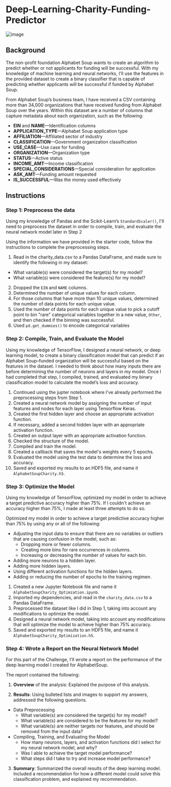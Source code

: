 # Deep-Learning-Charity-Funding-Predictor
![image](https://user-images.githubusercontent.com/94668201/171990561-e7b12594-eb86-4b38-aaf0-f8c6307fe454.png)

## Background

The non-profit foundation Alphabet Soup wants to create an algorithm to predict whether or not applicants for funding will be successful. With my knowledge of machine learning and neural networks, I'll use the features in the provided dataset to create a binary classifier that is capable of predicting whether applicants will be successful if funded by Alphabet Soup.

From Alphabet Soup’s business team, I have received a CSV containing more than 34,000 organizations that have received funding from Alphabet Soup over the years. Within this dataset are a number of columns that capture metadata about each organization, such as the following:

* **EIN** and **NAME**—Identification columns
* **APPLICATION_TYPE**—Alphabet Soup application type
* **AFFILIATION**—Affiliated sector of industry
* **CLASSIFICATION**—Government organization classification
* **USE_CASE**—Use case for funding
* **ORGANIZATION**—Organization type
* **STATUS**—Active status
* **INCOME_AMT**—Income classification
* **SPECIAL_CONSIDERATIONS**—Special consideration for application
* **ASK_AMT**—Funding amount requested
* **IS_SUCCESSFUL**—Was the money used effectively

## Instructions

### Step 1: Preprocess the data

Using my knowledge of Pandas and the Scikit-Learn’s `StandardScaler()`, I'll need to preprocess the dataset in order to compile, train, and evaluate the neural network model later in Step 2

Using the information we have provided in the starter code, follow the instructions to complete the preprocessing steps.

1. Read in the charity_data.csv to a Pandas DataFrame, and made sure to identify the following in my dataset:
  * What variable(s) were considered the target(s) for my model?
  * What variable(s) were considered the feature(s) for my model?
2. Dropped the `EIN` and `NAME` columns.
3. Determined the number of unique values for each column.
4. For those columns that have more than 10 unique values, determined the number of data points for each unique value.
6. Used the number of data points for each unique value to pick a cutoff point to bin "rare" categorical variables together in a new value, `Other`, and then checked if the binning was successful.
7. Used `pd.get_dummies()` to encode categorical variables

### Step 2: Compile, Train, and Evaluate the Model

Using my knowledge of TensorFlow, I designed a neural network, or deep learning model, to create a binary classification model that can predict if an Alphabet Soup–funded organization will be successful based on the features in the dataset. I needed to think about how many inputs there are before determining the number of neurons and layers in my model. Once I had completed that step, I compiled, trained, and evaluated my binary classification model to calculate the model’s loss and accuracy.

1. Continued using the jupter notebook where I've already performed the preprocessing steps from Step 1.
2. Created a neural network model by assigning the number of input features and nodes for each layer using Tensorflow Keras.
3. Created the first hidden layer and choose an appropriate activation function.
4. If necessary, added a second hidden layer with an appropriate activation function.
5. Created an output layer with an appropriate activation function.
6. Checked the structure of the model.
7. Compiled and train the model.
8. Created a callback that saves the model's weights every 5 epochs.
9. Evaluated the model using the test data to determine the loss and accuracy.
10. Saved and exported my results to an HDF5 file, and name it `AlphabetSoupCharity.h5`.

### Step 3: Optimize the Model

Using my knowledge of TensorFlow, optimized my model in order to achieve a target predictive accuracy higher than 75%. If I couldn't achieve an accuracy higher than 75%, I made at least three attempts to do so.

Optimized my model in order to achieve a target predictive accuracy higher than 75% by using any or all of the following:

* Adjusting the input data to ensure that there are no variables or outliers that are causing confusion in the model, such as:
  * Dropping more or fewer columns.
  * Creating more bins for rare occurrences in columns.
  * Increasing or decreasing the number of values for each bin.
* Adding more neurons to a hidden layer.
* Adding more hidden layers.
* Using different activation functions for the hidden layers.
* Adding or reducing the number of epochs to the training regimen.


1. Created a new Jupyter Notebook file and name it `AlphabetSoupCharity_Optimzation.ipynb`.
2. Imported my dependencies, and read in the `charity_data.csv` to a Pandas DataFrame.
3. Preprocessed the dataset like I did in Step 1, taking into account any modifications to optimize the model.
4. Designed a neural network model, taking into account any modifications that will optimize the model to achieve higher than 75% accuracy.
5. Saved and exported my results to an HDF5 file, and name it `AlphabetSoupCharity_Optimization.h5`.

### Step 4: Wrote a Report on the Neural Network Model

For this part of the Challenge, I'll wrote a report on the performance of the deep learning model I created for AlphabetSoup.

The report contained the following:

1. **Overview** of the analysis: Explained the purpose of this analysis.

2. **Results**: Using bulleted lists and images to support my answers, addressed the following questions.

  * Data Preprocessing
    * What variable(s) are considered the target(s) for my model?
    * What variable(s) are considered to be the features for my model?
    * What variable(s) are neither targets nor features, and should be removed from the input data?
  * Compiling, Training, and Evaluating the Model
    * How many neurons, layers, and activation functions did I select for my neural network model, and why?
    * Was I able to achieve the target model performance?
    * What steps did I take to try and increase model performance?

3. **Summary**: Summarized the overall results of the deep learning model. Included a recommendation for how a different model could solve this classification problem, and explained my recommendation.
